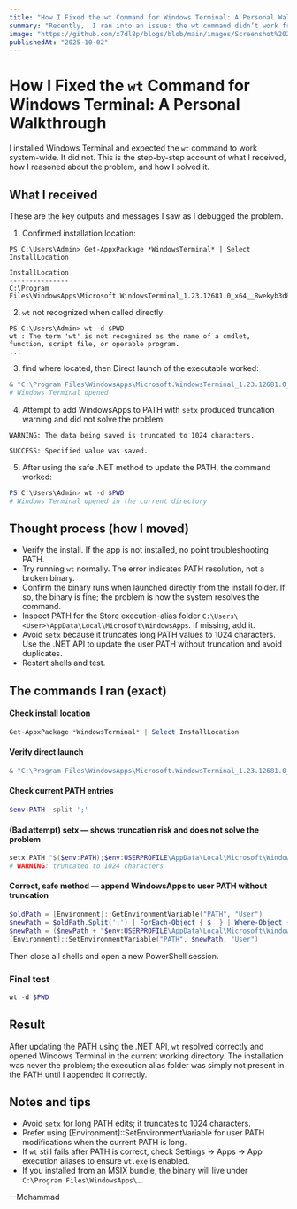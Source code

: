 ```yaml
---
title: "How I Fixed the wt Command for Windows Terminal: A Personal Walkthrough"
summary: "Recently,  I ran into an issue: the wt command didn’t work from PowerShell or Command Prompt,  even though it was installed, Here’s the story of how I traced the problem, an..."
image: "https://github.com/x7dl8p/blogs/blob/main/images/Screenshot%202025-10-02%20131326.png"
publishedAt: "2025-10-02"
---
```


# How I Fixed the `wt` Command for Windows Terminal: A Personal Walkthrough

I installed Windows Terminal and expected the `wt` command to work system-wide. It did not. This is the step-by-step account of what I received, how I reasoned about the problem, and how I solved it.

## What I received

These are the key outputs and messages I saw as I debugged the problem.

1. Confirmed installation location:

```text
PS C:\Users\Admin> Get-AppxPackage *WindowsTerminal* | Select InstallLocation

InstallLocation
---------------
C:\Program Files\WindowsApps\Microsoft.WindowsTerminal_1.23.12681.0_x64__8wekyb3d8bbwe
```

2. `wt` not recognized when called directly:

```text
PS C:\Users\Admin> wt -d $PWD
wt : The term 'wt' is not recognized as the name of a cmdlet, function, script file, or operable program.
...
```

3. find where located, then Direct launch of the executable worked:

```powershell
& "C:\Program Files\WindowsApps\Microsoft.WindowsTerminal_1.23.12681.0_x64__8wekyb3d8bbwe\wt.exe"
# Windows Terminal opened
```

4. Attempt to add WindowsApps to PATH with `setx` produced truncation warning and did not solve the problem:

```text
WARNING: The data being saved is truncated to 1024 characters.

SUCCESS: Specified value was saved.
```

5. After using the safe .NET method to update the PATH, the command worked:

```powershell
PS C:\Users\Admin> wt -d $PWD
# Windows Terminal opened in the current directory
```

## Thought process (how I moved)

* Verify the install. If the app is not installed, no point troubleshooting PATH.
* Try running `wt` normally. The error indicates PATH resolution, not a broken binary.
* Confirm the binary runs when launched directly from the install folder. If so, the binary is fine; the problem is how the system resolves the command.
* Inspect PATH for the Store execution-alias folder `C:\Users\<User>\AppData\Local\Microsoft\WindowsApps`. If missing, add it.
* Avoid `setx` because it truncates long PATH values to 1024 characters. Use the .NET API to update the user PATH without truncation and avoid duplicates.
* Restart shells and test.

## The commands I ran (exact)

#### Check install location

```powershell
Get-AppxPackage *WindowsTerminal* | Select InstallLocation
```

#### Verify direct launch

```powershell
& "C:\Program Files\WindowsApps\Microsoft.WindowsTerminal_1.23.12681.0_x64__8wekyb3d8bbwe\wt.exe"
```

#### Check current PATH entries

```powershell
$env:PATH -split ';'
```

#### (Bad attempt) setx — shows truncation risk and does not solve the problem

```powershell
setx PATH "$($env:PATH);$env:USERPROFILE\AppData\Local\Microsoft\WindowsApps"
# WARNING: truncated to 1024 characters
```

#### Correct, safe method — append WindowsApps to user PATH without truncation

```powershell
$oldPath = [Environment]::GetEnvironmentVariable("PATH", "User")
$newPath = $oldPath.Split(';') | ForEach-Object { $_ } | Where-Object { $_ -ne "$env:USERPROFILE\AppData\Local\Microsoft\WindowsApps" }
$newPath = ($newPath + "$env:USERPROFILE\AppData\Local\Microsoft\WindowsApps") -join ";"
[Environment]::SetEnvironmentVariable("PATH", $newPath, "User")
```

Then close all shells and open a new PowerShell session.

### Final test

```powershell
wt -d $PWD
```

## Result

After updating the PATH using the .NET API, `wt` resolved correctly and opened Windows Terminal in the current working directory. The installation was never the problem; the execution alias folder was simply not present in the PATH until I appended it correctly.

## Notes and tips

* Avoid `setx` for long PATH edits; it truncates to 1024 characters.
* Prefer using [Environment]::SetEnvironmentVariable for user PATH modifications when the current PATH is long.
* If `wt` still fails after PATH is correct, check Settings → Apps → App execution aliases to ensure `wt.exe` is enabled.
* If you installed from an MSIX bundle, the binary will live under `C:\Program Files\WindowsApps\…`.

--Mohammad
